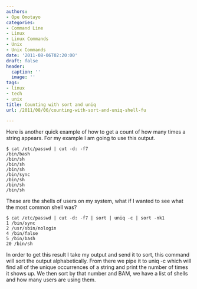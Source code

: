 ```yaml
---
authors:
- Ope Omotayo
categories:
- Command Line
- Linux
- Linux Commands
- Unix
- Unix Commands
date: '2011-08-06T02:20:00'
draft: false
header:
  caption: ''
  image: ''
tags:
- linux
- tech
- unix
title: Counting with sort and uniq
url: /2011/08/06/counting-with-sort-and-uniq-shell-fu

---
```


Here is another quick example of how to get a count of how many times a string appears. For my example I am going to use this output.

    $ cat /etc/passwd | cut -d: -f7
    /bin/bash
    /bin/sh
    /bin/sh
    /bin/sh
    /bin/sync
    /bin/sh
    /bin/sh
    /bin/sh

These are the shells of users on my system, what if I wanted to see what the most common shell was?

    $ cat /etc/passwd | cut -d: -f7 | sort | uniq -c | sort -nk1
    1 /bin/sync
    2 /usr/sbin/nologin
    4 /bin/false
    5 /bin/bash
    20 /bin/sh

In order to get this result I take my output and send it to sort, this command will sort the output alphabetically. From there we pipe it to uniq -c which will find all of the unique occurrences of a string and print the number of times it shows up. We then sort by that number and BAM, we have a list of shells and how many users are using them.
